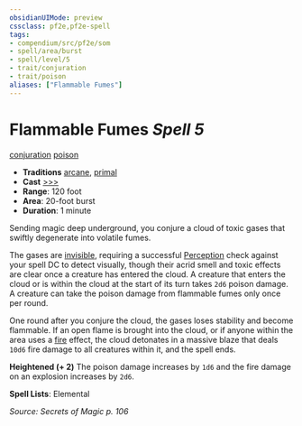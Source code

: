```yaml
---
obsidianUIMode: preview
cssclass: pf2e,pf2e-spell
tags:
- compendium/src/pf2e/som
- spell/area/burst
- spell/level/5
- trait/conjuration
- trait/poison
aliases: ["Flammable Fumes"]
---
```

# Flammable Fumes *Spell 5*   
[conjuration](conjuration.md "Conjuration School Trait")  [poison](Reference/Rules/Traits/poison.md "Poison Effect Trait")  

- **Traditions** [arcane](arcane.md "Arcane Tradition Trait"), [primal](primal.md "Primal Tradition Trait")
- **Cast** [>>>](chapter-9-playing-the-game.md#Actions "Three-Action") 
- **Range**: 120 foot
- **Area**: 20-foot burst
- **Duration**: 1 minute

Sending magic deep underground, you conjure a cloud of toxic gases that swiftly degenerate into volatile fumes.

The gases are [invisible](conditions.md#Invisible), requiring a successful [Perception](skills.md#Perception) check against your spell DC to detect visually, though their acrid smell and toxic effects are clear once a creature has entered the cloud. A creature that enters the cloud or is within the cloud at the start of its turn takes `2d6` poison damage. A creature can take the poison damage from flammable fumes only once per round.

One round after you conjure the cloud, the gases loses stability and become flammable. If an open flame is brought into the cloud, or if anyone within the area uses a [fire](fire.md "Fire Energy & Element Trait") effect, the cloud detonates in a massive blaze that deals `10d6` fire damage to all creatures within it, and the spell ends.

**Heightened (+ 2)** The poison damage increases by `1d6` and the fire damage on an explosion increases by `2d6`.

**Spell Lists**: Elemental

*Source: Secrets of Magic p. 106*